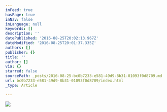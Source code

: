 ```yaml
---
inFeed: true
hasPage: true
inNav: false
inLanguage: null
keywords: []
description: ''
datePublished: '2016-08-25T20:02:13.967Z'
dateModified: '2016-08-25T20:01:37.335Z'
authors: []
publisher: {}
title: ''
author: []
via: {}
starred: false
sourcePath: _posts/2016-08-25-bc0b7233-e581-49d9-8b31-01093f0d8709.md
url: bc0b7233-e581-49d9-8b31-01093f0d8709/index.html
_type: Article

---
```

![](https://the-grid-user-content.s3-us-west-2.amazonaws.com/f8c4a349-7e54-4ff3-ad3d-21fb95856536.png)